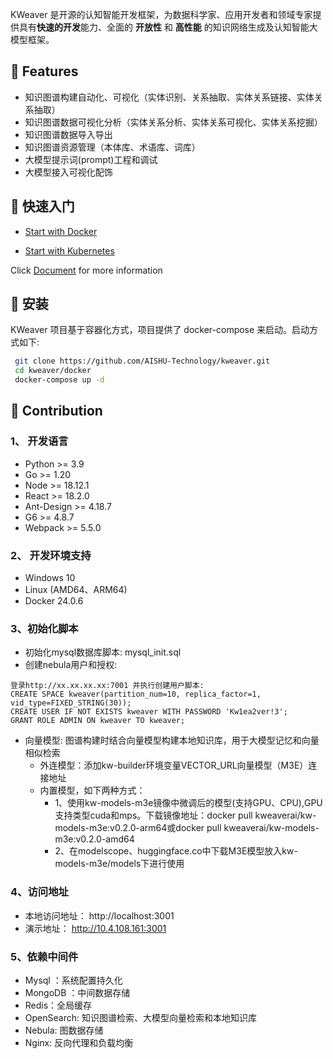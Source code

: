 
KWeaver 是开源的认知智能开发框架，为数据科学家、应用开发者和领域专家提供具有**快速的开发**能力、全面的 **开放性** 和 **高性能** 的知识网络生成及认知智能大模型框架。

## 🎉 Features
- 知识图谱构建自动化、可视化（实体识别、关系抽取、实体关系链接、实体关系抽取）
- 知识图谱数据可视化分析（实体关系分析、实体关系可视化、实体关系挖掘）
- 知识图谱数据导入导出
- 知识图谱资源管理（本体库、术语库、词库）
- 大模型提示词(prompt)工程和调试
- 大模型接入可视化配饰

##  🚀 快速入门
- [Start with Docker](https://docs.kweaver.ai/0.2.0/deploy/docker/)

- [Start with Kubernetes](https://docs.kweaver.ai/0.2.0/deploy/docker/)

Click [Document](https://docs.kweaver.ai/) for more information

## 🔨 安装

KWeaver 项目基于容器化方式，项目提供了 docker-compose 来启动。启动方式如下:

```bash
 git clone https://github.com/AISHU-Technology/kweaver.git
 cd kweaver/docker
 docker-compose up -d
```
## 🤝  Contribution
### 1、 开发语言
- Python >= 3.9
- Go >= 1.20
- Node >= 18.12.1
- React >= 18.2.0
- Ant-Design >= 4.18.7
- G6 >= 4.8.7
- Webpack >= 5.5.0

### 2、 开发环境支持
- Windows 10
- Linux (AMD64、ARM64)
- Docker 24.0.6

### 3、初始化脚本

- 初始化mysql数据库脚本: mysql_init.sql
- 创建nebula用户和授权:
```
登录http://xx.xx.xx.xx:7001 并执行创建用户脚本:
CREATE SPACE kweaver(partition_num=10, replica_factor=1, vid_type=FIXED_STRING(30));
CREATE USER IF NOT EXISTS kweaver WITH PASSWORD 'Kw1ea2ver!3';
GRANT ROLE ADMIN ON kweaver TO kweaver;
```
- 向量模型: 图谱构建时结合向量模型构建本地知识库，用于大模型记忆和向量相似检索
  - 外连模型：添加kw-builder环境变量VECTOR_URL向量模型（M3E）连接地址
  - 内置模型，如下两种方式：
    - 1、使用kw-models-m3e镜像中微调后的模型(支持GPU、CPU),GPU支持类型cuda和mps。下载镜像地址：docker pull kweaverai/kw-models-m3e:v0.2.0-arm64或docker pull kweaverai/kw-models-m3e:v0.2.0-amd64
    - 2、在modelscope、huggingface.co中下载M3E模型放入kw-models-m3e/models下进行使用

### 4、访问地址

- 本地访问地址： http://localhost:3001
- 演示地址： http://10.4.108.161:3001

### 5、依赖中间件

- Mysql ：系统配置持久化
- MongoDB ：中间数据存储
- Redis：全局缓存
- OpenSearch: 知识图谱检索、大模型向量检索和本地知识库
- Nebula: 图数据存储
- Nginx: 反向代理和负载均衡

